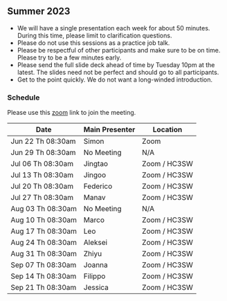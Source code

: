 ## Summer 2023

- We will have a single presentation each week for about 50 minutes. During this time, please limit to clarification questions.
- Please do not use this sessions as a practice job talk.
- Please be respectful of other participants and make sure to be on time. Please try to be a few minutes early.
- Please send the full slide deck ahead of time by Tuesday 10pm at the latest. The slides need not be perfect and should go to all participants.
- Get to the point quickly. We do not want a long-winded introduction.

### Schedule
Please use this [zoom](https://uchicago.zoom.us/j/95704169272?pwd=a2MxQ2cwcCtROGgwYWl1OW9rVEtqdz09) link to join the meeting.

| Date                        | Main Presenter | Location |
|-----------------------------|----------------|----------|
| Jun 22 Th 08:30am           | Simon          | Zoom     |
| Jun 29 Th 08:30am           | No Meeting     | N/A     |
| Jul 06 Th 08:30am           | Jingtao        | Zoom / HC3SW     |
| Jul 13 Th 08:30am           | Jingoo         | Zoom / HC3SW     |
| Jul 20 Th 08:30am           | Federico       | Zoom / HC3SW     |
| Jul 27 Th 08:30am           | Manav          | Zoom / HC3SW    |
| Aug 03 Th 08:30am           | No Meeting     | N/A     |
| Aug 10 Th 08:30am           | Marco          | Zoom / HC3SW     |
| Aug 17 Th 08:30am           | Leo            | Zoom / HC3SW     |
| Aug 24 Th 08:30am           | Aleksei        | Zoom / HC3SW     |
| Aug 31 Th 08:30am           | Zhiyu          | Zoom / HC3SW     |
| Sep 07 Th 08:30am           | Joanna         | Zoom / HC3SW     |
| Sep 14 Th 08:30am           | Filippo        | Zoom / HC3SW     |
| Sep 21 Th 08:30am           | Jessica        | Zoom / HC3SW     |
